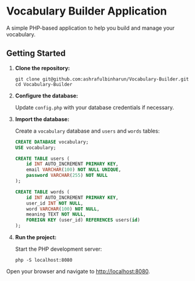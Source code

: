 # Vocabulary Builder Application

A simple PHP-based application to help you build and manage your vocabulary.

## Getting Started

1. **Clone the repository:**

    ```shell
    git clone git@github.com:ashrafulbinharun/Vocabulary-Builder.git
    cd Vocabulary-Builder
    ```

2. **Configure the database:**

    Update `config.php` with your database credentials if necessary.

3. **Import the database:**

    Create a `vocabulary` database and `users` and `words` tables:

    ```sql
    CREATE DATABASE vocabulary;
    USE vocabulary;

    CREATE TABLE users (
        id INT AUTO_INCREMENT PRIMARY KEY,
        email VARCHAR(100) NOT NULL UNIQUE,
        password VARCHAR(255) NOT NULL
    );

    CREATE TABLE words (
        id INT AUTO_INCREMENT PRIMARY KEY,
        user_id INT NOT NULL,
        word VARCHAR(100) NOT NULL,
        meaning TEXT NOT NULL,
        FOREIGN KEY (user_id) REFERENCES users(id)
    );
    ```

4. **Run the project:**

    Start the PHP development server:

    ```shell
    php -S localhost:8080
    ```

Open your browser and navigate to [http://localhost:8080](http://localhost:8080).

